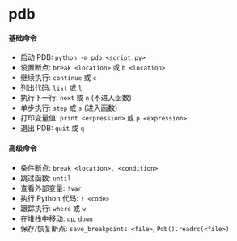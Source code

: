 # pdb


#### 基础命令

-   启动 PDB: `python -m pdb <script.py>`
-   设置断点: `break <location>` 或 `b <location>`
-   继续执行: `continue` 或 `c`
-   列出代码: `list` 或 `l`
-   执行下一行: `next` 或 `n` (不进入函数)
-   单步执行: `step` 或 `s` (进入函数)
-   打印变量值: `print <expression>` 或 `p <expression>`
-   退出 PDB: `quit` 或 `q`

#### 高级命令

-   条件断点: `break <location>, <condition>`
-   跳过函数: `until`
-   查看外部变量: `!var`
-   执行 Python 代码: `! <code>`
-   跟踪执行: `where` 或 `w`
-   在堆栈中移动: `up`, `down`
-   保存/恢复断点: `save_breakpoints <file>`, `Pdb().readrc(<file>)`
<!--stackedit_data:
eyJoaXN0b3J5IjpbNDgyNTk2ODU0XX0=
-->